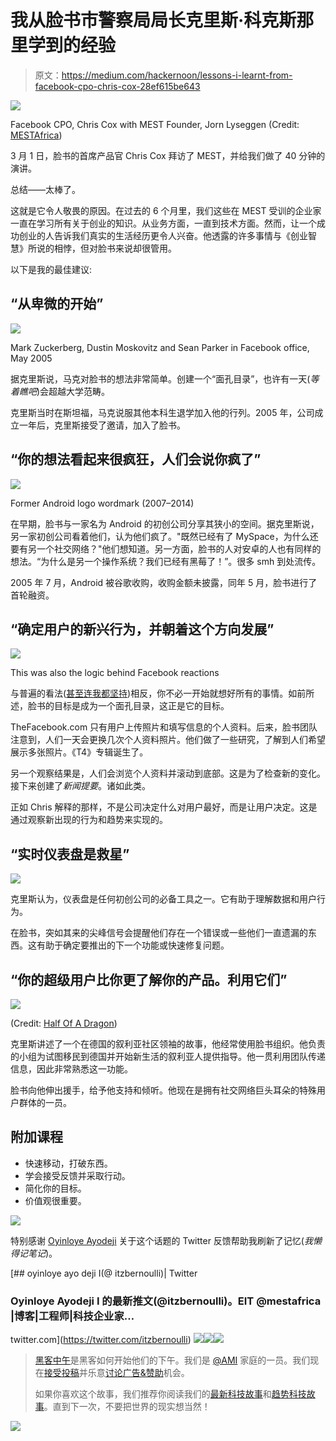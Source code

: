 # 我从脸书市警察局局长克里斯·科克斯那里学到的经验

> 原文：<https://medium.com/hackernoon/lessons-i-learnt-from-facebook-cpo-chris-cox-28ef615be643>

![](img/641ece93d4230ea37ae58e5895314b32.png)

Facebook CPO, Chris Cox with MEST Founder, Jorn Lyseggen (Credit: [MESTAfrica](https://www.facebook.com/MESTAfrica/))

3 月 1 日，脸书的首席产品官 Chris Cox 拜访了 MEST，并给我们做了 40 分钟的演讲。

总结——太棒了。

这就是它令人敬畏的原因。在过去的 6 个月里，我们这些在 MEST 受训的企业家一直在学习所有关于创业的知识。从业务方面，一直到技术方面。然而，让一个成功创业的人告诉我们真实的生活经历更令人兴奋。他透露的许多事情与《创业智慧》所说的相悖，但对脸书来说却很管用。

以下是我的最佳建议:

## “从卑微的开始”

![](img/0f1788ccaf9e1c9b66cf482d2d5f86f7.png)

Mark Zuckerberg, Dustin Moskovitz and Sean Parker in Facebook office, May 2005

据克里斯说，马克对脸书的想法非常简单。创建一个“面孔目录”，也许有一天(*等着瞧吧*)会超越大学范畴。

克里斯当时在斯坦福，马克说服其他本科生退学加入他的行列。2005 年，公司成立一年后，克里斯接受了邀请，加入了脸书。

## “你的想法看起来很疯狂，人们会说你疯了”

![](img/7a09d9c4d019b6403b8f466be430e586.png)

Former Android logo wordmark (2007–2014)

在早期，脸书与一家名为 Android 的初创公司分享其狭小的空间。据克里斯说，另一家初创公司看着他们，认为他们疯了。"既然已经有了 MySpace，为什么还要有另一个社交网络？"他们想知道。另一方面，脸书的人对安卓的人也有同样的想法。“为什么是另一个操作系统？我们已经有黑莓了！”。很多 smh 到处流传。

2005 年 7 月，Android 被谷歌收购，收购金额未披露，同年 5 月，脸书进行了首轮融资。

## “确定用户的新兴行为，并朝着这个方向发展”

![](img/6ebaa022f06ffbfa088854ff08fa8abe.png)

This was also the logic behind Facebook reactions

与普遍的看法([甚至连我都坚持](/@steveamaza/a-startup-is-an-experiment-ba719620659d))相反，你不必一开始就想好所有的事情。如前所述，脸书的目标是成为一个面孔目录，这正是它的目标。

TheFacebook.com 只有用户上传照片和填写信息的个人资料。后来，脸书团队注意到，人们一天会更换几次个人资料照片。他们做了一些研究，了解到人们希望展示多张照片。《T4》专辑诞生了。

另一个观察结果是，人们会浏览个人资料并滚动到底部。这是为了检查新的变化。接下来创建了*新闻提要*。诸如此类。

正如 Chris 解释的那样，不是公司决定什么对用户最好，而是让用户决定。这是通过观察新出现的行为和趋势来实现的。

## “实时仪表盘是救星”

![](img/8211e58a05675fc62cf5f20f80b36638.png)

克里斯认为，仪表盘是任何初创公司的必备工具之一。它有助于理解数据和用户行为。

在脸书，突如其来的尖峰信号会提醒他们存在一个错误或一些他们一直遗漏的东西。这有助于确定要推出的下一个功能或快速修复问题。

## “你的超级用户比你更了解你的产品。利用它们”

![](img/db7e2501fdc2a5c87a66844ba1b9703f.png)

(Credit: [Half Of A Dragon](http://halloftheblackdragon.com/reel/why-muscle-men-love-superman-under-armor/))

克里斯讲述了一个在德国的叙利亚社区领袖的故事，他经常使用脸书组织。他负责的小组为试图移民到德国并开始新生活的叙利亚人提供指导。他一贯利用团队传递信息，因此非常熟悉这一功能。

脸书向他伸出援手，给予他支持和倾听。他现在是拥有社交网络巨头耳朵的特殊用户群体的一员。

## 附加课程

*   快速移动，打破东西。
*   学会接受反馈并采取行动。
*   简化你的目标。
*   价值观很重要。

![](img/7cde8b424565e7932170506ede307b9b.png)

特别感谢 [Oyinloye Ayodeji](https://medium.com/u/c3add2d123dd?source=post_page-----28ef615be643--------------------------------) 关于这个话题的 Twitter 反馈帮助我刷新了记忆(*我懒得记笔记*)。

[](https://twitter.com/itzbernoulli) [## oyinloye ayo deji I(@ itzbernoulli)| Twitter

### Oyinloye Ayodeji I 的最新推文(@itzbernoulli)。EIT @mestafrica |博客|工程师|科技企业家…

twitter.com](https://twitter.com/itzbernoulli) [![](img/50ef4044ecd4e250b5d50f368b775d38.png)](http://bit.ly/HackernoonFB)[![](img/979d9a46439d5aebbdcdca574e21dc81.png)](https://goo.gl/k7XYbx)[![](img/2930ba6bd2c12218fdbbf7e02c8746ff.png)](https://goo.gl/4ofytp)

> [黑客中午](http://bit.ly/Hackernoon)是黑客如何开始他们的下午。我们是 [@AMI](http://bit.ly/atAMIatAMI) 家庭的一员。我们现在[接受投稿](http://bit.ly/hackernoonsubmission)并乐意[讨论广告&赞助](mailto:partners@amipublications.com)机会。
> 
> 如果你喜欢这个故事，我们推荐你阅读我们的[最新科技故事](http://bit.ly/hackernoonlatestt)和[趋势科技故事](https://hackernoon.com/trending)。直到下一次，不要把世界的现实想当然！

![](img/be0ca55ba73a573dce11effb2ee80d56.png)